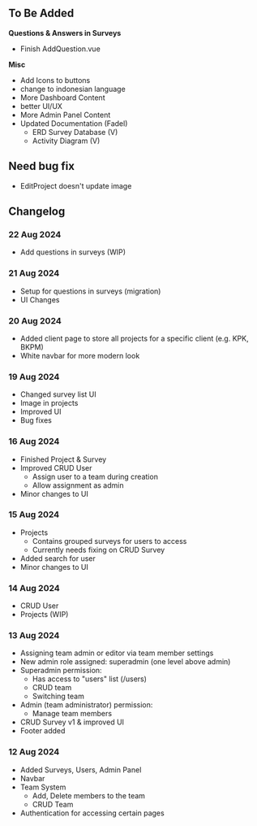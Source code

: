 ## To Be Added
**Questions & Answers in Surveys**
- Finish AddQuestion.vue

**Misc**
- Add Icons to buttons
- change to indonesian language
- More Dashboard Content
- better UI/UX
- More Admin Panel Content
- Updated Documentation (Fadel)
  - ERD Survey Database (V)
  - Activity Diagram (V)

## Need bug fix
- EditProject doesn't update image

## Changelog
### 22 Aug 2024
- Add questions in surveys (WIP)

### 21 Aug 2024
- Setup for questions in surveys (migration)
- UI Changes

### 20 Aug 2024
- Added client page to store all projects for a specific client (e.g. KPK, BKPM)
- White navbar for more modern look

### 19 Aug 2024
- Changed survey list UI
- Image in projects
- Improved UI
- Bug fixes

### 16 Aug 2024
- Finished Project & Survey
- Improved CRUD User
  - Assign user to a team during creation
  - Allow assignment as admin
- Minor changes to UI

### 15 Aug 2024
- Projects 
  - Contains grouped surveys for users to access
  - Currently needs fixing on CRUD Survey
- Added search for user
- Minor changes to UI

### 14 Aug 2024
- CRUD User
- Projects (WIP)

### 13 Aug 2024
- Assigning team admin or editor via team member settings
- New admin role assigned: superadmin (one level above admin)
- Superadmin permission:
  - Has access to "users" list (/users)
  - CRUD team
  - Switching team
- Admin (team administrator) permission:
  - Manage team members
- CRUD Survey v1 & improved UI
- Footer added

### 12 Aug 2024
- Added Surveys, Users, Admin Panel
- Navbar
- Team System
    -  Add, Delete members to the team
    -  CRUD Team
- Authentication for accessing certain pages

